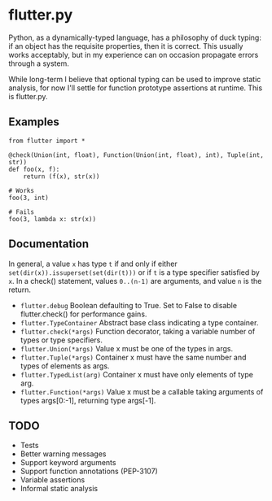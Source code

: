 flutter.py
==========
Python, as a dynamically-typed language, has a philosophy of duck typing: if an
object has the requisite properties, then it is correct.  This usually works
acceptably, but in my experience can on occasion propagate errors through a
system.

While long-term I believe that optional typing can be used to improve static
analysis, for now I'll settle for function prototype assertions at runtime.
This is flutter.py.

Examples
--------
    from flutter import *

    @check(Union(int, float), Function(Union(int, float), int), Tuple(int, str))
    def foo(x, f):
        return (f(x), str(x))
        
    # Works
    foo(3, int)
    
    # Fails
    foo(3, lambda x: str(x))

Documentation
-------------
In general, a value `x` has type `t` if and only if either
`set(dir(x)).issuperset(set(dir(t)))` or if `t` is a type specifier satisfied
by `x`.  In a check() statement, values `0..(n-1)` are arguments, and value
`n` is the return.

  * `flutter.debug` Boolean defaulting to True.  Set to False to disable flutter.check() for performance gains.
  * `flutter.TypeContainer` Abstract base class indicating a type container.
  * `flutter.check(*args)` Function decorator, taking a variable number of types or type specifiers.
  * `flutter.Union(*args)` Value x must be one of the types in args.
  * `flutter.Tuple(*args)` Container x must have the same number and types of elements as args.
  * `flutter.TypedList(arg)` Container x must have only elements of type arg.
  * `flutter.Function(*args)` Value x must be a callable taking arguments of types args[0:-1], returning type args[-1].

TODO
----
  * Tests
  * Better warning messages
  * Support keyword arguments
  * Support function annotations (PEP-3107)
  * Variable assertions
  * Informal static analysis
